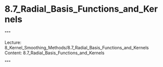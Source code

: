 # 8.7_Radial_Basis_Functions_and_Kernels

"""

Lecture: 8_Kernel_Smoothing_Methods/8.7_Radial_Basis_Functions_and_Kernels
Content: 8.7_Radial_Basis_Functions_and_Kernels

"""

